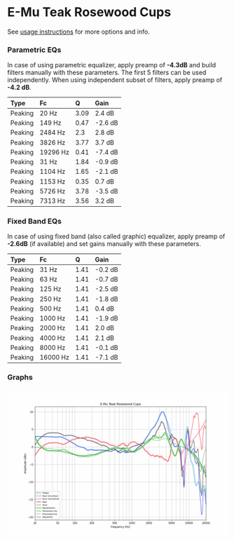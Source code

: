 # E-Mu Teak Rosewood Cups
See [usage instructions](https://github.com/jaakkopasanen/AutoEq#usage) for more options and info.

### Parametric EQs
In case of using parametric equalizer, apply preamp of **-4.3dB** and build filters manually
with these parameters. The first 5 filters can be used independently.
When using independent subset of filters, apply preamp of **-4.2 dB**.

| Type    | Fc       |    Q | Gain    |
|:--------|:---------|:-----|:--------|
| Peaking | 20 Hz    | 3.09 | 2.4 dB  |
| Peaking | 149 Hz   | 0.47 | -2.6 dB |
| Peaking | 2484 Hz  | 2.3  | 2.8 dB  |
| Peaking | 3826 Hz  | 3.77 | 3.7 dB  |
| Peaking | 19296 Hz | 0.41 | -7.4 dB |
| Peaking | 31 Hz    | 1.84 | -0.9 dB |
| Peaking | 1104 Hz  | 1.65 | -2.1 dB |
| Peaking | 1153 Hz  | 0.35 | 0.7 dB  |
| Peaking | 5726 Hz  | 3.78 | -3.5 dB |
| Peaking | 7313 Hz  | 3.56 | 3.2 dB  |

### Fixed Band EQs
In case of using fixed band (also called graphic) equalizer, apply preamp of **-2.6dB**
(if available) and set gains manually with these parameters.

| Type    | Fc       |    Q | Gain    |
|:--------|:---------|:-----|:--------|
| Peaking | 31 Hz    | 1.41 | -0.2 dB |
| Peaking | 63 Hz    | 1.41 | -0.7 dB |
| Peaking | 125 Hz   | 1.41 | -2.5 dB |
| Peaking | 250 Hz   | 1.41 | -1.8 dB |
| Peaking | 500 Hz   | 1.41 | 0.4 dB  |
| Peaking | 1000 Hz  | 1.41 | -1.9 dB |
| Peaking | 2000 Hz  | 1.41 | 2.0 dB  |
| Peaking | 4000 Hz  | 1.41 | 2.1 dB  |
| Peaking | 8000 Hz  | 1.41 | -0.1 dB |
| Peaking | 16000 Hz | 1.41 | -7.1 dB |

### Graphs
![](./E-Mu%20Teak%20Rosewood%20Cups.png)